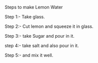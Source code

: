 Steps to make Lemon Water

Step 1:- Take glass.


Step 2:- Cut lemon and squeeze it in glass.


Step 3:- take Sugar and pour in it.


step 4:- take salt and also pour in it.


Step 5:- and mix it well.

